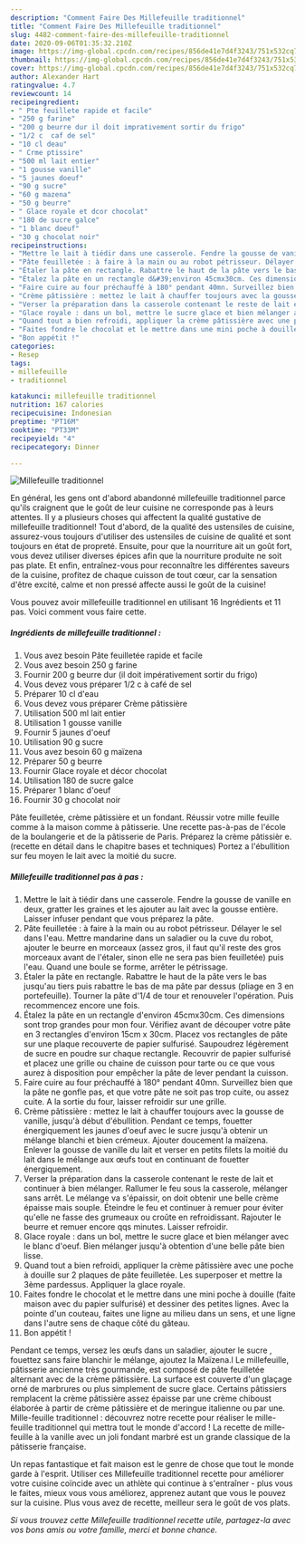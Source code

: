 ```yaml
---
description: "Comment Faire Des Millefeuille traditionnel"
title: "Comment Faire Des Millefeuille traditionnel"
slug: 4482-comment-faire-des-millefeuille-traditionnel
date: 2020-09-06T01:35:32.210Z
image: https://img-global.cpcdn.com/recipes/856de41e7d4f3243/751x532cq70/millefeuille-traditionnel-photo-principale-de-la-recette.jpg
thumbnail: https://img-global.cpcdn.com/recipes/856de41e7d4f3243/751x532cq70/millefeuille-traditionnel-photo-principale-de-la-recette.jpg
cover: https://img-global.cpcdn.com/recipes/856de41e7d4f3243/751x532cq70/millefeuille-traditionnel-photo-principale-de-la-recette.jpg
author: Alexander Hart
ratingvalue: 4.7
reviewcount: 14
recipeingredient:
- " Pte feuillete rapide et facile"
- "250 g farine"
- "200 g beurre dur il doit imprativement sortir du frigo"
- "1/2 c  caf de sel"
- "10 cl deau"
- " Crme ptissire"
- "500 ml lait entier"
- "1 gousse vanille"
- "5 jaunes doeuf"
- "90 g sucre"
- "60 g mazena"
- "50 g beurre"
- " Glace royale et dcor chocolat"
- "180 de sucre galce"
- "1 blanc doeuf"
- "30 g chocolat noir"
recipeinstructions:
- "Mettre le lait à tiédir dans une casserole. Fendre la gousse de vanille en deux, gratter les graines et les ajouter au lait avec la gousse entière. Laisser infuser pendant que vous préparez la pâte."
- "Pâte feuilletée : à faire à la main ou au robot pétrisseur. Délayer le sel dans l&#39;eau. Mettre mandarine dans un saladier ou la cuve du robot, ajouter le beurre en morceaux (assez gros, il faut qu&#39;il reste des gros morceaux avant de l&#39;étaler, sinon elle ne sera pas bien feuilletée) puis l&#39;eau. Quand une boule se forme, arrêter le pétrissage."
- "Étaler la pâte en rectangle. Rabattre le haut de la pâte vers le bas jusqu&#39;au tiers puis rabattre le bas de ma pâte par dessus (pliage en 3 en portefeuille). Tourner la pâte d&#39;1/4 de tour et renouveler l&#39;opération. Puis recommencez encore une fois."
- "Étalez la pâte en un rectangle d&#39;environ 45cmx30cm. Ces dimensions sont trop grandes pour mon four. Vérifiez avant de découper votre pâte en 3 rectangles d&#39;environ 15cm x 30cm. Placez vos rectangles de pâte sur une plaque recouverte de papier sulfurisé. Saupoudrez légèrement de sucre en poudre sur chaque rectangle. Recouvrir de papier sulfurisé et placez une grille ou chaine de cuisson pour tarte ou ce que vous aurez à disposition pour empêcher la pâte de lever pendant la cuisson."
- "Faire cuire au four préchauffé à 180° pendant 40mn. Surveillez bien que la pâte ne gonfle pas, et que votre pâte ne soit pas trop cuite, ou assez cuite. A la sortie du four, laisser refroidir sur une grille."
- "Crème pâtissière : mettez le lait à chauffer toujours avec la gousse de vanille, jusqu&#39;à début d&#39;ébullition. Pendant ce temps, fouetter énergiquement les jaunes d&#39;oeuf avec le sucre jusqu&#39;à obtenir un mélange blanchi et bien crémeux. Ajouter doucement la maïzena. Enlever la gousse de vanille du lait et verser en petits filets la moitié du lait dans le mélange aux œufs tout en continuant de fouetter énergiquement."
- "Verser la préparation dans la casserole contenant le reste de lait et continuer à bien mélanger. Rallumer le feu sous la casserole, mélanger sans arrêt. Le mélange va s&#39;épaissir, on doit obtenir une belle crème épaisse mais souple. Éteindre le feu et continuer à remuer pour éviter qu&#39;elle ne fasse des grumeaux ou croûte en refroidissant. Rajouter le beurre et remuer encore qqs minutes. Laisser refroidir."
- "Glace royale : dans un bol, mettre le sucre glace et bien mélanger avec le blanc d&#39;oeuf. Bien mélanger jusqu&#39;à obtention d&#39;une belle pâte bien lisse."
- "Quand tout a bien refroidi, appliquer la crème pâtissière avec une poche à douille sur 2 plaques de pâte feuilletée. Les superposer et mettre la 3ème pardessus. Appliquer la glace royale."
- "Faites fondre le chocolat et le mettre dans une mini poche à douille (faite maison avec du papier sulfurisé) et dessiner des petites lignes. Avec la pointe d&#39;un couteau, faites une ligne au milieu dans un sens, et une ligne dans l&#39;autre sens de chaque côté du gâteau."
- "Bon appétit !"
categories:
- Resep
tags:
- millefeuille
- traditionnel

katakunci: millefeuille traditionnel 
nutrition: 167 calories
recipecuisine: Indonesian
preptime: "PT16M"
cooktime: "PT33M"
recipeyield: "4"
recipecategory: Dinner

---
```



![Millefeuille traditionnel](https://img-global.cpcdn.com/recipes/856de41e7d4f3243/751x532cq70/millefeuille-traditionnel-photo-principale-de-la-recette.jpg)

En général, les gens ont d'abord abandonné millefeuille traditionnel parce qu'ils craignent que le goût de leur cuisine ne corresponde pas à leurs attentes. Il y a plusieurs choses qui affectent la qualité gustative de millefeuille traditionnel! Tout d'abord, de la qualité des ustensiles de cuisine, assurez-vous toujours d'utiliser des ustensiles de cuisine de qualité et sont toujours en état de propreté. Ensuite, pour que la nourriture ait un goût fort, vous devez utiliser diverses épices afin que la nourriture produite ne soit pas plate. Et enfin, entraînez-vous pour reconnaître les différentes saveurs de la cuisine, profitez de chaque cuisson de tout cœur, car la sensation d'être excité, calme et non pressé affecte aussi le goût de la cuisine!

<!--inarticleads1-->

Vous pouvez avoir millefeuille traditionnel en utilisant 16 Ingrédients et 11 pas. Voici comment vous faire cette.

##### Ingrédients de millefeuille traditionnel :

1. Vous avez besoin  Pâte feuilletée rapide et facile
1. Vous avez besoin 250 g farine
1. Fournir 200 g beurre dur (il doit impérativement sortir du frigo)
1. Vous devez vous préparer 1/2 c à café de sel
1. Préparer 10 cl d&#39;eau
1. Vous devez vous préparer  Crème pâtissière
1. Utilisation 500 ml lait entier
1. Utilisation 1 gousse vanille
1. Fournir 5 jaunes d&#39;oeuf
1. Utilisation 90 g sucre
1. Vous avez besoin 60 g maïzena
1. Préparer 50 g beurre
1. Fournir  Glace royale et décor chocolat
1. Utilisation 180 de sucre galce
1. Préparer 1 blanc d&#39;oeuf
1. Fournir 30 g chocolat noir


Pâte feuilletée, crème pâtissière et un fondant. Réussir votre mille feuille comme à la maison comme à pâtisserie. Une recette pas-à-pas de l&#39;école de la boulangerie et de la pâtisserie de Paris. Préparez la crème pâtissièr e. (recette en détail dans le chapitre bases et techniques) Portez a l&#39;ébullition sur feu moyen le lait avec la moitié du sucre. 

<!--inarticleads2-->

##### Millefeuille traditionnel pas à pas :

1. Mettre le lait à tiédir dans une casserole. Fendre la gousse de vanille en deux, gratter les graines et les ajouter au lait avec la gousse entière. Laisser infuser pendant que vous préparez la pâte.
1. Pâte feuilletée : à faire à la main ou au robot pétrisseur. Délayer le sel dans l&#39;eau. Mettre mandarine dans un saladier ou la cuve du robot, ajouter le beurre en morceaux (assez gros, il faut qu&#39;il reste des gros morceaux avant de l&#39;étaler, sinon elle ne sera pas bien feuilletée) puis l&#39;eau. Quand une boule se forme, arrêter le pétrissage.
1. Étaler la pâte en rectangle. Rabattre le haut de la pâte vers le bas jusqu&#39;au tiers puis rabattre le bas de ma pâte par dessus (pliage en 3 en portefeuille). Tourner la pâte d&#39;1/4 de tour et renouveler l&#39;opération. Puis recommencez encore une fois.
1. Étalez la pâte en un rectangle d&#39;environ 45cmx30cm. Ces dimensions sont trop grandes pour mon four. Vérifiez avant de découper votre pâte en 3 rectangles d&#39;environ 15cm x 30cm. Placez vos rectangles de pâte sur une plaque recouverte de papier sulfurisé. Saupoudrez légèrement de sucre en poudre sur chaque rectangle. Recouvrir de papier sulfurisé et placez une grille ou chaine de cuisson pour tarte ou ce que vous aurez à disposition pour empêcher la pâte de lever pendant la cuisson.
1. Faire cuire au four préchauffé à 180° pendant 40mn. Surveillez bien que la pâte ne gonfle pas, et que votre pâte ne soit pas trop cuite, ou assez cuite. A la sortie du four, laisser refroidir sur une grille.
1. Crème pâtissière : mettez le lait à chauffer toujours avec la gousse de vanille, jusqu&#39;à début d&#39;ébullition. Pendant ce temps, fouetter énergiquement les jaunes d&#39;oeuf avec le sucre jusqu&#39;à obtenir un mélange blanchi et bien crémeux. Ajouter doucement la maïzena. Enlever la gousse de vanille du lait et verser en petits filets la moitié du lait dans le mélange aux œufs tout en continuant de fouetter énergiquement.
1. Verser la préparation dans la casserole contenant le reste de lait et continuer à bien mélanger. Rallumer le feu sous la casserole, mélanger sans arrêt. Le mélange va s&#39;épaissir, on doit obtenir une belle crème épaisse mais souple. Éteindre le feu et continuer à remuer pour éviter qu&#39;elle ne fasse des grumeaux ou croûte en refroidissant. Rajouter le beurre et remuer encore qqs minutes. Laisser refroidir.
1. Glace royale : dans un bol, mettre le sucre glace et bien mélanger avec le blanc d&#39;oeuf. Bien mélanger jusqu&#39;à obtention d&#39;une belle pâte bien lisse.
1. Quand tout a bien refroidi, appliquer la crème pâtissière avec une poche à douille sur 2 plaques de pâte feuilletée. Les superposer et mettre la 3ème pardessus. Appliquer la glace royale.
1. Faites fondre le chocolat et le mettre dans une mini poche à douille (faite maison avec du papier sulfurisé) et dessiner des petites lignes. Avec la pointe d&#39;un couteau, faites une ligne au milieu dans un sens, et une ligne dans l&#39;autre sens de chaque côté du gâteau.
1. Bon appétit !


Pendant ce temps, versez les œufs dans un saladier, ajouter le sucre , fouettez sans faire blanchir le mélange, ajoutez la Maïzena.l Le millefeuille, pâtisserie ancienne très gourmande, est composé de pâte feuilletée alternant avec de la crème pâtissière. La surface est couverte d&#39;un glaçage orné de marbrures ou plus simplement de sucre glace. Certains pâtissiers remplacent la crème pâtissière assez épaisse par une crème chiboust élaborée à partir de crème pâtissière et de meringue italienne ou par une. Mille-feuille traditionnel : découvrez notre recette pour réaliser le mille-feuille traditionnel qui mettra tout le monde d&#39;accord ! La recette de mille-feuille à la vanille avec un joli fondant marbré est un grande classique de la pâtisserie française. 

<!--inarticleads1-->

<p>
Un repas fantastique et fait maison est le genre de chose que tout le monde garde à l'esprit. Utiliser ces Millefeuille traditionnel recette pour améliorer votre cuisine coïncide avec un athlète qui continue à s'entraîner - plus vous le faites, mieux vous vous améliorez, apprenez autant que vous le pouvez sur la cuisine. Plus vous avez de recette, meilleur sera le goût de vos plats.
</p>

<p>
<i>Si vous trouvez cette Millefeuille traditionnel recette utile, partagez-la avec vos bons amis ou votre famille, merci et bonne chance.</i>
</p>
